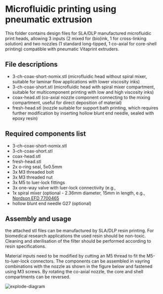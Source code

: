 # Microfluidic printing using pneumatic extrusion
This folder contains design files for SLA/DLP manufactured microfluidic print heads, allowing 3 inputs (2 mixed for (bio)ink, 1 for cross-linking solution) and two nozzles (1 standard long-tipped, 1 co-axial for core-shell printing) compatible with pneumatic Vitaprint extruders.

## File descriptions
- 3-ch-coax-short-nomix.stl (microfluidic head without spiral mixer, suitable for laminar flow applications with lower viscosity inks)
- 3-ch-coax-short.stl (microfluidic head with spiral mixer compartment, suitable for multicomponent printing with low and high viscosity inks)
- coax-head.stl (co-axial nozzle component connecting to the mixing compartment, useful for direct deposition of material)
- fresh-head.stl (nozzle suitable for support bath printing, which requires further modification by inserting hollow blunt end needle, sealed with epoxy resin)

## Required components list
- 3-ch-coax-short-nomix.stl
- 3-ch-coax-short.stl
- coax-head.stl
- fresh-head.stl
- 2x o-ring seal, 5x0.5mm
- 3x M3 threaded bolt
- 3x M3 threaded nut
- 3x M5 to luer-lock fittings
- 3x one-way valve with luer-lock connectivity (e.g., 
- 1x spiral mixer (optional - 2.36mm diameter, 15mm in length, e.g., [Nordson EFD 7700465](https://www.nordson.com/en/divisions/efd/products/mixers/disposable-spiral-mixers)
- hollow blunt end needle G27 (optional)

## Assembly and usage
the attached stl files can be manufactured by SLA/DLP resin printing. For biomedical research applications the used resin should be non-toxic. Cleaning and sterilisation of the filter should be performed according to resin specifications.

Material inputs need to be modified by cutting an M5 thread to fit the M5-to-luer-lock connectors. The components can be assembled in vayring combinations with the nozzle as shown in the figure below and fastened using M3 screws. By rotating the co-axial nozzle, the core and shell compartments can be reversed.

![explode-diagram](https://github.com/Institute-of-Biomedical-Sciences/vitaprint-microfluidic-printing/blob/master/print_head_pneumatic/uf_print_set-up.jpg)

